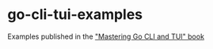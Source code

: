 # go-cli-tui-examples
Examples published in the ["Mastering Go CLI and TUI" book](https://leanpub.com/go-cli-tui)
